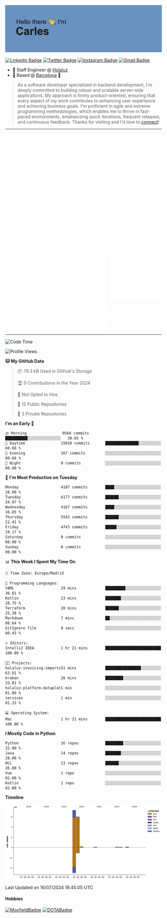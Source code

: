 <img src="header.png" alt="header">

[![Linkedin Badge](https://img.shields.io/badge/-cdespona-blue?style=flat&logo=Linkedin&logoColor=white&link=https://www.linkedin.com/in/carles-david-espona-casas-56219b11/)](https://www.linkedin.com/in/carles-david-espona-casas-56219b11/)
[![Twitter Badge](https://img.shields.io/badge/-@__cdespona-1ca0f1?style=flat&labelColor=1ca0f1&logo=twitter&logoColor=white&link=https://twitter.com/CDEspona)](https://twitter.com/CDEspona)
[![Instagram Badge](https://img.shields.io/badge/-@__cdespona-purple?style=flat&logo=instagram&logoColor=white&link=https://www.instagram.com/cdespona/)](https://www.instagram.com/cdespona/)
[![Gmail Badge](https://img.shields.io/badge/-cdespona-c14438?style=flat&logo=Gmail&logoColor=white&link=mailto:cdespona@gmail.com)](mailto:cdespona@gmail.com)

* 🔭 Staff Engineer @ [Holaluz](https://holaluz.com)
* 🏡 Based @ [Barcelona](https://www.google.es/maps/place/Barcelona) 💜

> As a software developer specialized in backend development, I'm deeply committed to building robust and scalable server-side applications. My approach is firmly product-oriented, ensuring that every aspect of my work contributes to enhancing user experience and achieving business goals. I'm proficient in agile and extreme programming methodologies, which enables me to thrive in fast-paced environments, emphasizing quick iterations, frequent releases, and continuous feedback. Thanks for visiting and I'd love to [connect](https://www.linkedin.com/in/carles-david-espona-casas-56219b11/)!

<table style="border-collapse: collapse; border: none;"> 
  <tbody>
  <tr style="border: none;">
    <td colspan="2" style="border: none; vertical-align: top;">
      <img src="summary.svg" alt="summary">
      <img src="activity-community.svg" alt="act-comm">
      <img src="repositories.svg" alt="repo">
    </td>
  </tr>
  <tr>
    <td style="border: none; vertical-align: top;">
      <img src="metrics.plugin.isocalendar.fullyear.svg" alt="calendar">
      <img src="topics.svg" alt="topics">
    </td>
    <td style="border: none; vertical-align: top;">
      <img src="achievements.svg" alt="achievements">
    </td>
  </tr>
  </tbody>
</table>

<!--START_SECTION:waka-->
![Code Time](http://img.shields.io/badge/Code%20Time-72%20hrs%2013%20mins-blue)

![Profile Views](http://img.shields.io/badge/Profile%20Views-0-blue)

**🐱 My GitHub Data** 

> 📦 79.3 kB Used in GitHub's Storage 
 > 
> 🏆 0 Contributions in the Year 2024
 > 
> 🚫 Not Opted to Hire
 > 
> 📜 12 Public Repositories 
 > 
> 🔑 3 Private Repositories 
 > 
**I'm an Early 🐤** 

```text
🌞 Morning                9560 commits        ██████████░░░░░░░░░░░░░░░   38.65 % 
🌆 Daytime                15010 commits       ███████████████░░░░░░░░░░   60.68 % 
🌃 Evening                167 commits         ░░░░░░░░░░░░░░░░░░░░░░░░░   00.68 % 
🌙 Night                  0 commits           ░░░░░░░░░░░░░░░░░░░░░░░░░   00.00 % 
```
📅 **I'm Most Productive on Tuesday** 

```text
Monday                   4107 commits        ████░░░░░░░░░░░░░░░░░░░░░   16.60 % 
Tuesday                  6177 commits        ██████░░░░░░░░░░░░░░░░░░░   24.97 % 
Wednesday                4167 commits        ████░░░░░░░░░░░░░░░░░░░░░   16.85 % 
Thursday                 5543 commits        ██████░░░░░░░░░░░░░░░░░░░   22.41 % 
Friday                   4743 commits        █████░░░░░░░░░░░░░░░░░░░░   19.17 % 
Saturday                 0 commits           ░░░░░░░░░░░░░░░░░░░░░░░░░   00.00 % 
Sunday                   0 commits           ░░░░░░░░░░░░░░░░░░░░░░░░░   00.00 % 
```


📊 **This Week I Spent My Time On** 

```text
🕑︎ Time Zone: Europe/Madrid

💬 Programming Languages: 
YAML                     29 mins             █████████░░░░░░░░░░░░░░░░   36.81 % 
Kotlin                   23 mins             ███████░░░░░░░░░░░░░░░░░░   28.75 % 
Terraform                20 mins             ██████░░░░░░░░░░░░░░░░░░░   25.38 % 
Markdown                 7 mins              ██░░░░░░░░░░░░░░░░░░░░░░░   08.64 % 
GitIgnore file           0 secs              ░░░░░░░░░░░░░░░░░░░░░░░░░   00.43 % 

🔥 Editors: 
IntelliJ IDEA            1 hr 21 mins        █████████████████████████   100.00 % 

🐱‍💻 Projects: 
holaluz-invoicing-imports51 mins             ████████████████░░░░░░░░░   63.81 % 
kraken                   26 mins             ████████░░░░░░░░░░░░░░░░░   33.01 % 
holaluz-platform-dataplat1 min               ░░░░░░░░░░░░░░░░░░░░░░░░░   01.86 % 
services                 1 min               ░░░░░░░░░░░░░░░░░░░░░░░░░   01.33 % 

💻 Operating System: 
Mac                      1 hr 21 mins        █████████████████████████   100.00 % 
```

**I Mostly Code in Python** 

```text
Python                   16 repos            ████████░░░░░░░░░░░░░░░░░   32.00 % 
Java                     14 repos            ███████░░░░░░░░░░░░░░░░░░   28.00 % 
HCL                      13 repos            ██████░░░░░░░░░░░░░░░░░░░   26.00 % 
Vue                      1 repo              ░░░░░░░░░░░░░░░░░░░░░░░░░   02.00 % 
Kotlin                   1 repo              ░░░░░░░░░░░░░░░░░░░░░░░░░   02.00 % 
```



**Timeline**

![Lines of Code chart](https://raw.githubusercontent.com/cdespona/cdespona/main/assets/bar_graph.png)


 Last Updated on 16/07/2024 18:45:05 UTC
<!--END_SECTION:waka-->

#### Hobbies
[![MoxfieldBadge](https://img.shields.io/badge/MTG%20Commander-Cdespona-8A2BE2)](https://www.moxfield.com/users/Cdespona)
[![DOTABadge](https://img.shields.io/badge/DOTA2-GRV-red)](https://es.dotabuff.com/players/63807915)
